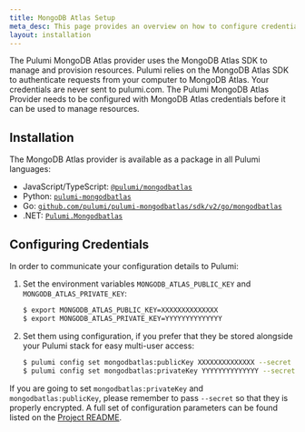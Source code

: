 ```yaml
---
title: MongoDB Atlas Setup
meta_desc: This page provides an overview on how to configure credentials for the Pulumi MongoDB Atlas Provider.
layout: installation
---
```


The Pulumi MongoDB Atlas provider uses the MongoDB Atlas SDK to manage and provision resources.
Pulumi relies on the MongoDB Atlas SDK to authenticate requests from your computer to MongoDB Atlas. Your credentials are never sent
to pulumi.com.
The Pulumi MongoDB Atlas Provider needs to be configured with MongoDB Atlas credentials
before it can be used to manage resources.

## Installation

The MongoDB Atlas provider is available as a package in all Pulumi languages:

* JavaScript/TypeScript: [`@pulumi/mongodbatlas`](https://www.npmjs.com/package/@pulumi/mongodbatlas)
* Python: [`pulumi-mongodbatlas`](https://pypi.org/project/pulumi-mongodbatlas/)
* Go: [`github.com/pulumi/pulumi-mongodbatlas/sdk/v2/go/mongodbatlas`](https://github.com/pulumi/pulumi-mongodbatlas)
* .NET: [`Pulumi.Mongodbatlas`](https://www.nuget.org/packages/Pulumi.Mongodbatlas)

## Configuring Credentials

In order to communicate your configuration details to Pulumi:

1. Set the environment variables `MONGODB_ATLAS_PUBLIC_KEY` and `MONGODB_ATLAS_PRIVATE_KEY`:

    ```bash
    $ export MONGODB_ATLAS_PUBLIC_KEY=XXXXXXXXXXXXXX
    $ export MONGODB_ATLAS_PRIVATE_KEY=YYYYYYYYYYYYYY
    ```

1. Set them using configuration, if you prefer that they be stored alongside your Pulumi stack for easy multi-user access:

    ```bash
    $ pulumi config set mongodbatlas:publicKey XXXXXXXXXXXXXX --secret
    $ pulumi config set mongodbatlas:privateKey YYYYYYYYYYYYYY --secret
    ```

If you are going to set `mongodbatlas:privateKey` and `mongodbatlas:publicKey`, please remember to pass `--secret` so that they is properly encrypted. A full set
of configuration parameters can be found listed on the [Project README](https://github.com/pulumi/pulumi-mongodbatlas/blob/master/README.md).

